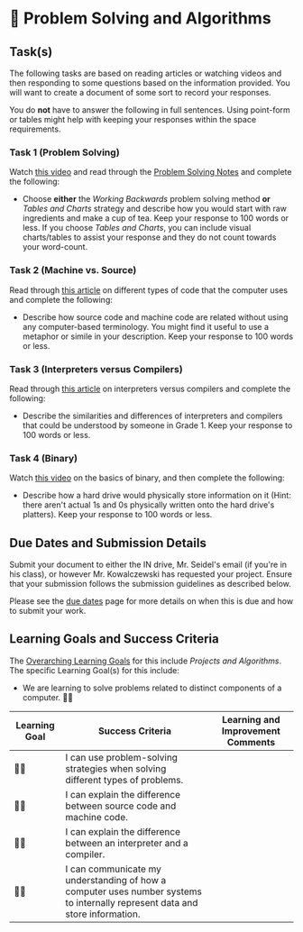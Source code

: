 # &#x1F4D9; Problem Solving and Algorithms

## Task(s)
The following tasks are based on reading articles or watching videos and then responding to some questions based on the information provided.  You will want to create a document of some sort to record your responses.

You do **not** have to answer the following in full sentences.  Using point-form or tables might help with keeping your responses within the space requirements.

### Task 1 (Problem Solving)
Watch [this video](https://www.youtube.com/watch?v=kM9ASKAni_s) and read through the [Problem Solving Notes](./Problem-Solving-Strategies-Notes) and complete the following:
* Choose **either** the _Working Backwards_ problem solving method **or** _Tables and Charts_ strategy and describe how you would start with raw ingredients and make a cup of tea.  Keep your response to 100 words or less.  If you choose _Tables and Charts_, you can include visual charts/tables to assist your response and they do not count towards your word-count.

### Task 2 (Machine vs. Source)
Read through [this article](https://medium.com/@rahul77349/machine-code-vs-byte-code-vs-object-code-vs-source-code-vs-assembly-code-812c9780f24c) on different types of code that the computer uses and complete the following:
* Describe how source code and machine code are related without using any computer-based terminology.  You might find it useful to use a metaphor or simile in your description.  Keep your response to 100 words or less.

### Task 3 (Interpreters versus Compilers)
Read through [this article](https://www.programiz.com/article/difference-compiler-interpreter) on interpreters versus compilers and complete the following:
* Describe the similarities and differences of interpreters and compilers that could be understood by someone in Grade 1.  Keep your response to 100 words or less.

### Task 4 (Binary)
Watch [this video](https://www.youtube.com/watch?v=M41M9ATm49M) on the basics of binary, and then complete the following:
* Describe how a hard drive would physically store information on it (Hint: there aren't actual 1s and 0s physically written onto the hard drive's platters).  Keep your response to 100 words or less.

## Due Dates and Submission Details

Submit your document to either the IN drive, Mr. Seidel's email (if you're in his class), or however Mr. Kowalczewski has requested your project. Ensure that your submission follows the submission guidelines as described below.

Please see the [due dates](./Due-Dates-and-Submission-Details) page for more details on when this is due and how to submit your work.

## Learning Goals and Success Criteria

The [Overarching Learning Goals](./images/ICS3U.jpg) for this include _Projects and Algorithms_.
The specific Learning Goal(s) for this include:
  * We are learning to solve problems related to distinct components of a computer. &#x1F4D9;&#x1F4D9;

| Learning Goal | Success Criteria  | Learning and Improvement Comments |
| ------------- | ----------------- | --------------------------------- |
| &#x1F4D9;&#x1F4D9; | I can use problem-solving strategies when solving different types of problems. | |
| &#x1F4D9;&#x1F4D9; | I can explain the difference between source code and machine code. | |
| &#x1F4D9;&#x1F4D9; | I can explain the difference between an interpreter and a compiler. | |
| &#x1F4D9;&#x1F4D9; | I can communicate my understanding of how a computer uses number systems to internally represent data and store information. | |